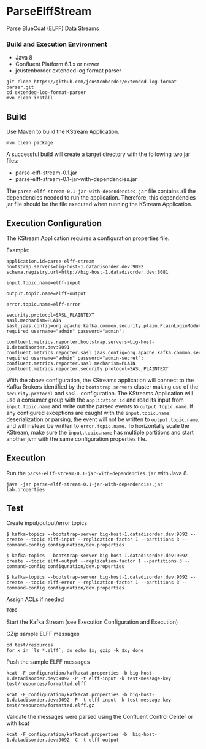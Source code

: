 # ParseElffStream
Parse BlueCoat (ELFF) Data Streams

### Build and Execution Environment
* Java 8
* Confluent Platform 6.1.x or newer
* jcustenborder extended log format parser

```
git clone https://github.com/jcustenborder/extended-log-format-parser.git
cd extended-log-format-parser
mvn clean install
 ```

## Build
Use Maven to build the KStream Application.

```
mvn clean package
```

A successful build will create a target directory with the following two jar files:
* parse-elff-stream-0.1.jar
* parse-elff-stream-0.1-jar-with-dependencies.jar

The `parse-elff-stream-0.1-jar-with-dependencies.jar` file contains all the dependencies needed to run the application. Therefore, this dependencies jar file should be the file executed when running the KStream Application.

## Execution Configuration
The KStream Application requires a configuration properties file.

Example:
```
application.id=parse-elff-stream
bootstrap.servers=big-host-1.datadisorder.dev:9092
schema.registry.url=http://big-host-1.datadisorder.dev:8081

input.topic.name=elff-input

output.topic.name=elff-output

error.topic.name=elff-error

security.protocol=SASL_PLAINTEXT
sasl.mechanism=PLAIN
sasl.jaas.config=org.apache.kafka.common.security.plain.PlainLoginModule required username="admin" password="admin";

confluent.metrics.reporter.bootstrap.servers=big-host-1.datadisorder.dev:9091
confluent.metrics.reporter.sasl.jaas.config=org.apache.kafka.common.security.plain.PlainLoginModule required username="admin" password="admin-secret";
confluent.metrics.reporter.sasl.mechanism=PLAIN
confluent.metrics.reporter.security.protocol=SASL_PLAINTEXT
```

With the above configuration, the KStreams application will connect to the Kafka Brokers identified by the `bootstrap.servers` cluster making use of the `security.protocol` and `sasl.` configuration. The KStreams Application will use a consumer group with the `application.id` and read its input from `input.topic.name` and write out the parsed events to `output.topic.name`. If any configured exceptions are caught with the `input.topic.name` deserialization or parsing, the event will not be written to `output.topic.name`, and will instead be written to `error.topic.name`. To horizontally scale the KStream, make sure the `input.topic.name` has multiple partitions and start another jvm with the same configuration properties file.

## Execution
Run the `parse-elff-stream-0.1-jar-with-dependencies.jar` with Java 8.

```
java -jar parse-elff-stream-0.1-jar-with-dependencies.jar lab.properties
```


## Test
Create input/output/error topics
```
$ kafka-topics --bootstrap-server big-host-1.datadisorder.dev:9092 --create --topic elff-input --replication-factor 1 --partitions 3 --command-config configuration/dev.properties

$ kafka-topics --bootstrap-server big-host-1.datadisorder.dev:9092 --create --topic elff-output --replication-factor 1 --partitions 3 --command-config configuration/dev.properties

$ kafka-topics --bootstrap-server big-host-1.datadisorder.dev:9092 --create --topic elff-error --replication-factor 1 --partitions 3 --command-config configuration/dev.properties
```

Assign ACLs if needed
```
TODO
```

Start the Kafka Stream (see Execution Configuration and Execution)

GZip sample ELFF messages
```
cd test/resources
for x in `ls *.elff`; do echo $x; gzip -k $x; done
```

Push the sample ELFF messages
```
kcat -F configuration/kafkacat.properties -b big-host-1.datadisorder.dev:9092 -P -t elff-input -k test-message-key test/resources/formatted.elff

kcat -F configuration/kafkacat.properties -b big-host-1.datadisorder.dev:9092 -P -t elff-input -k test-message-key test/resources/formatted.elff.gz
```

Validate the messages were parsed using the Confluent Control Center or with kcat

```
kcat -F configuration/kafkacat.properties -b  big-host-1.datadisorder.dev:9092 -C -t elff-output
```

